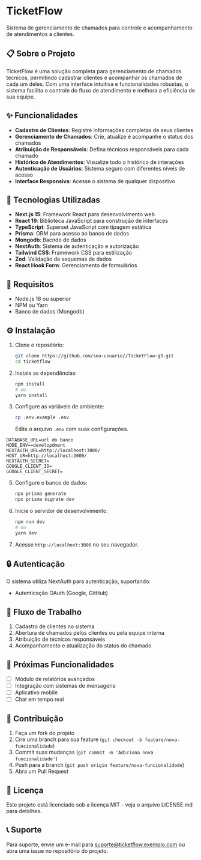 # TicketFlow

Sistema de gerenciamento de chamados para controle e acompanhamento de atendimentos a clientes.

## 📋 Sobre o Projeto

TicketFlow é uma solução completa para gerenciamento de chamados técnicos, permitindo cadastrar clientes e acompanhar os chamados de cada um deles. Com uma interface intuitiva e funcionalidades robustas, o sistema facilita o controle do fluxo de atendimento e melhora a eficiência de sua equipe.

## ✨ Funcionalidades

- **Cadastro de Clientes**: Registre informações completas de seus clientes
- **Gerenciamento de Chamados**: Crie, atualize e acompanhe o status dos chamados
- **Atribuição de Responsáveis**: Defina técnicos responsáveis para cada chamado
- **Histórico de Atendimentos**: Visualize todo o histórico de interações
- **Autenticação de Usuários**: Sistema seguro com diferentes níveis de acesso
- **Interface Responsiva**: Acesse o sistema de qualquer dispositivo

## 🚀 Tecnologias Utilizadas

- **Next.js 15**: Framework React para desenvolvimento web
- **React 19**: Biblioteca JavaScript para construção de interfaces
- **TypeScript**: Superset JavaScript com tipagem estática
- **Prisma**: ORM para acesso ao banco de dados
- **Mongodb**: Bacndo de dados
- **NextAuth**: Sistema de autenticação e autorização
- **Tailwind CSS**: Framework CSS para estilização
- **Zod**: Validação de esquemas de dados
- **React Hook Form**: Gerenciamento de formulários

## 🔧 Requisitos

- Node.js 18 ou superior
- NPM ou Yarn
- Banco de dados (Mongodb)

## ⚙️ Instalação

1. Clone o repositório:
   ```bash
   git clone https://github.com/seu-usuario//TicketFlow-g3.git
   cd ticketflow
   ```

2. Instale as dependências:
   ```bash
   npm install
   # ou
   yarn install
   ```

3. Configure as variáveis de ambiente:
   ```bash
   cp .env.example .env
   ```
   Edite o arquivo `.env` com suas configurações.

```.env
DATABASE_URL=url do banco
NODE_ENV==developdment
NEXTAUTH_URL=http://localhost:3000/
HOST_UR=http://localhost:3000/
NEXTAUTH_SECRET=
GOOGLE_CLIENT_ID=
GOOGLE_CLIENT_SECRET=
```


5. Configure o banco de dados:
   ```bash
   npx prisma generate
   npx prisma migrate dev
   ```

6. Inicie o servidor de desenvolvimento:
   ```bash
   npm run dev
   # ou
   yarn dev
   ```

7. Acesse `http://localhost:3000` no seu navegador.


## 🔒 Autenticação

O sistema utiliza NextAuth para autenticação, suportando:
- Autenticação OAuth (Google, GitHub)

## 🧩 Fluxo de Trabalho

1. Cadastro de clientes no sistema
2. Abertura de chamados pelos clientes ou pela equipe interna
3. Atribuição de técnicos responsáveis
4. Acompanhamento e atualização do status do chamado

## 📝 Próximas Funcionalidades

- [ ] Módulo de relatórios avançados
- [ ] Integração com sistemas de mensageria
- [ ] Aplicativo mobile
- [ ] Chat em tempo real

## 👥 Contribuição

1. Faça um fork do projeto
2. Crie uma branch para sua feature (`git checkout -b feature/nova-funcionalidade`)
3. Commit suas mudanças (`git commit -m 'Adiciona nova funcionalidade'`)
4. Push para a branch (`git push origin feature/nova-funcionalidade`)
5. Abra um Pull Request

## 📄 Licença

Este projeto está licenciado sob a licença MIT - veja o arquivo LICENSE.md para detalhes.

## 📞 Suporte

Para suporte, envie um e-mail para suporte@ticketflow.exemplo.com ou abra uma issue no repositório do projeto.
